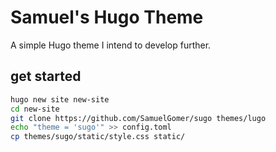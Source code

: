 # Samuel's Hugo Theme

A simple Hugo theme I intend to develop further.

## get started

```sh
hugo new site new-site
cd new-site
git clone https://github.com/SamuelGomer/sugo themes/lugo
echo "theme = 'sugo'" >> config.toml
cp themes/sugo/static/style.css static/
```

